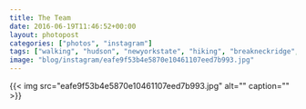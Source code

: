 ```yaml
---
title: The Team
date: 2016-06-19T11:46:52+00:00
layout: photopost
categories: ["photos", "instagram"]
tags: ["walking", "hudson", "newyorkstate", "hiking", "breakneckridge", "thoughtbot"]
image: "blog/instagram/eafe9f53b4e5870e10461107eed7b993.jpg"
---
```


{{< img src="eafe9f53b4e5870e10461107eed7b993.jpg" alt="" caption="" >}}



